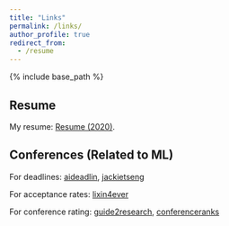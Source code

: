 ```yaml
---
title: "Links"
permalink: /links/
author_profile: true
redirect_from:
  - /resume
---
```


{% include base_path %}

Resume
-------
My resume: [Resume (2020)](http://ayansengupta17.github.io/files/cv.pdf).


Conferences (Related to ML)
------------

For deadlines: [aideadlin](https://aideadlin.es/?sub=ML), [jackietseng](https://jackietseng.github.io/conference_call_for_paper/conferences.html)

For acceptance rates: [lixin4ever](https://github.com/lixin4ever/Conference-Acceptance-Rate)

For conference rating: [guide2research](https://www.guide2research.com/topconf/), [conferenceranks](http://www.conferenceranks.com/)




